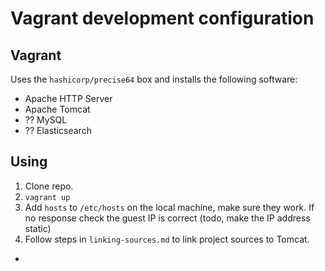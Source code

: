 Vagrant development configuration
====

Vagrant
---
Uses the `hashicorp/precise64` box and installs the following software:

- Apache HTTP Server
- Apache Tomcat
- ?? MySQL
- ?? Elasticsearch

Using
---

1. Clone repo.
3. `vagrant up`
4. Add `hosts` to `/etc/hosts` on the local machine, make sure they work. If no response check the guest IP is correct (todo, make the IP address static)
5. Follow steps in `linking-sources.md` to link project sources to Tomcat.

-



